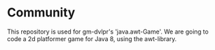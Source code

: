 # Community
This repository is used for gm-dvlpr's 'java.awt-Game'. We are going to code a 2d platformer game for Java 8, using the awt-library.
